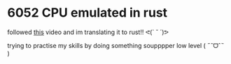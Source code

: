 # 6052 CPU emulated in rust

followed [this](https://www.youtube.com/watch?v=qJgsuQoy9bc) video and im
translating it to rust!! ᕙ(` ˘ ´)ᕗ

trying to practise my skills by doing something soupppper low level ( ˶ˆᗜˆ˵ )
